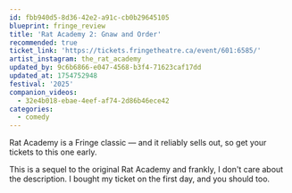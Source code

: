 ```yaml
---
id: fbb940d5-8d36-42e2-a91c-cb0b29645105
blueprint: fringe_review
title: 'Rat Academy 2: Gnaw and Order'
recommended: true
ticket_link: 'https://tickets.fringetheatre.ca/event/601:6585/'
artist_instagram: the_rat_academy
updated_by: 9c6b6866-e047-4568-b3f4-71623caf17dd
updated_at: 1754752948
festival: '2025'
companion_videos:
  - 32e4b018-ebae-4eef-af74-2d86b46ece42
categories:
  - comedy
---
```

Rat Academy is a Fringe classic –– and it reliably sells out, so get your tickets to this one early.

This is a sequel to the original Rat Academy and frankly, I don't care about the description. I bought my ticket on the first day, and you should too.